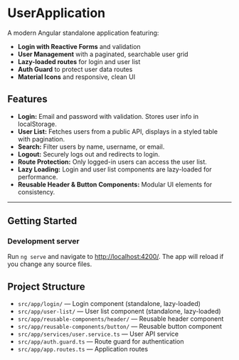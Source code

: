 # UserApplication

A modern Angular standalone application featuring:

- **Login with Reactive Forms** and validation
- **User Management** with a paginated, searchable user grid
- **Lazy-loaded routes** for login and user list
- **Auth Guard** to protect user data routes
- **Material Icons** and responsive, clean UI


## Features

- **Login:** Email and password with validation. Stores user info in localStorage.
- **User List:** Fetches users from a public API, displays in a styled table with pagination.
- **Search:** Filter users by name, username, or email.
- **Logout:** Securely logs out and redirects to login.
- **Route Protection:** Only logged-in users can access the user list.
- **Lazy Loading:** Login and user list components are lazy-loaded for performance.
- **Reusable Header & Button Components:** Modular UI elements for consistency.

---

## Getting Started

### Development server

Run `ng serve` and navigate to [http://localhost:4200/](http://localhost:4200/). The app will reload if you change any source files.


## Project Structure

- `src/app/login/` — Login component (standalone, lazy-loaded)
- `src/app/user-list/` — User list component (standalone, lazy-loaded)
- `src/app/reusable-components/header/` — Reusable header component
- `src/app/reusable-components/button/` — Reusable button component
- `src/app/services/user.service.ts` — User API service
- `src/app/auth.guard.ts` — Route guard for authentication
- `src/app/app.routes.ts` — Application routes
